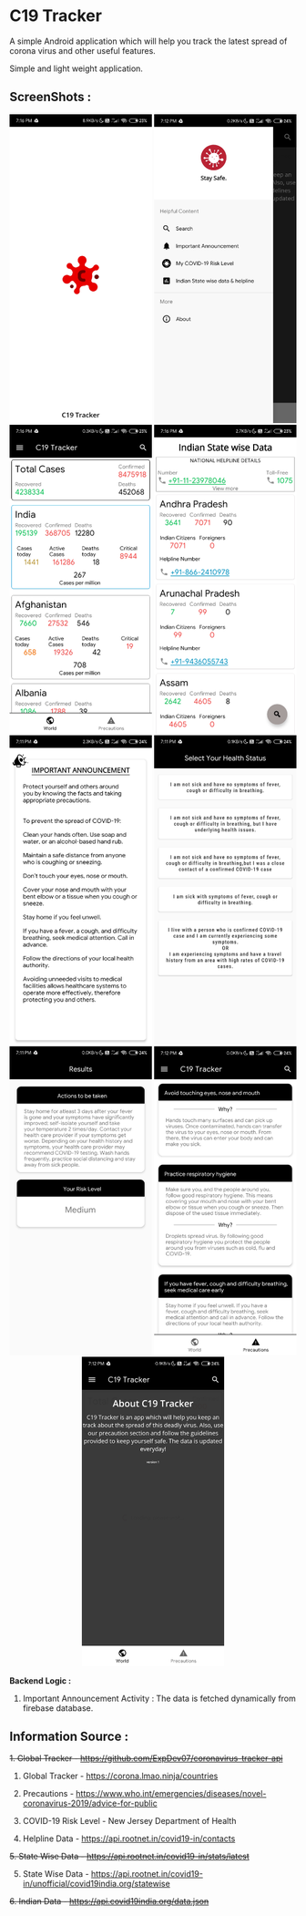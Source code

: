 # C19 Tracker



A simple Android application which will help you track the latest spread of corona virus and other useful features.

Simple and light weight application.

ScreenShots :
-------------
<div align="center">
    <img src="Screenshots/1.jpg" width="250px"</img> 
    <img src="Screenshots/2.jpg" width="250px"</img>
 <img src="Screenshots/3.jpg" width="250px"</img>
 <img src="Screenshots/4.jpg" width="250px"</img>
 <img src="Screenshots/5.jpg" width="250px"</img>
  <img src="Screenshots/6.jpg" width="250px"</img>
  <img src="Screenshots/7.jpg" width="250px"</img>
  <img src="Screenshots/8.jpg" width="250px"</img>
  <img src="Screenshots/9.jpg" width="250px"</img>
 
</div>

<b>Backend Logic :</b> 

1. Important Announcement Activity : The data is fetched dynamically from firebase database. 

<b>Information Source :</b> 
----------------------------
<del>1. Global Tracker - https://github.com/ExpDev07/coronavirus-tracker-api<del>
 
1. Global Tracker - https://corona.lmao.ninja/countries

2. Precautions - https://www.who.int/emergencies/diseases/novel-coronavirus-2019/advice-for-public

3. COVID-19 Risk Level - New Jersey Department of Health 

4. Helpline Data - https://api.rootnet.in/covid19-in/contacts

<del>5. State Wise Data - https://api.rootnet.in/covid19-in/stats/latest<del>

5. State Wise Data - https://api.rootnet.in/covid19-in/unofficial/covid19india.org/statewise

<del>6. Indian Data - https://api.covid19india.org/data.json<del>

